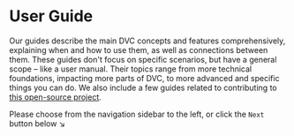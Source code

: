 # User Guide

Our guides describe the main DVC concepts and features comprehensively,
explaining when and how to use them, as well as connections between them. These
guides don't focus on specific scenarios, but have a general scope – like a user
manual. Their topics range from more technical foundations, impacting more parts
of DVC, to more advanced and specific things you can do. We also include a few
guides related to contributing to
[this open-source project](https://github.com/iterative/dvc).

Please choose from the navigation sidebar to the left, or click the `Next`
button below ↘
